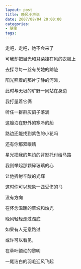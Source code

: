 ```yaml
---
layout: post
title: 晚风小声说
date: 2007/08/04 20:00:00
categories: 
- 随笔
tags: 
---
```


走吧，走吧，她不会来了

可我却把目光和耳朵挂在风的衣服上

去探寻每一丝有关她的踪迹

阳光照着的那片宁静的河滩，

此时与无垠的旷野一同站在身边

我打量着它俩

听任一群群灰鸽子落满

这艘泊在野外的寒冷的船

路边还能找到紫色的小花吗

还有你那双眼睛

星光把我的焦灼的背影托付给马路

我则举起那颗碎玻璃的心

让他折射辛酸的光辉

这时你可以想象一匹受伤的马

没有方向

在怀念温暖的草坡和烛光

晚风轻轻走过湖底

如果有人无意路过

或许可以看见，

在草叶颤动的黎明

一尾洁白的羽毛迎风飞起
